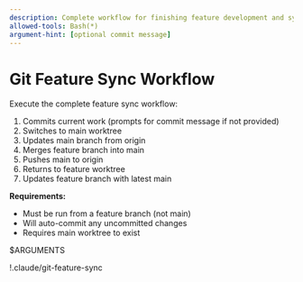 ```yaml
---
description: Complete workflow for finishing feature development and syncing with main
allowed-tools: Bash(*)
argument-hint: [optional commit message]
---
```


# Git Feature Sync Workflow

Execute the complete feature sync workflow:

1. Commits current work (prompts for commit message if not provided)
2. Switches to main worktree
3. Updates main branch from origin  
4. Merges feature branch into main
5. Pushes main to origin
6. Returns to feature worktree
7. Updates feature branch with latest main

**Requirements:**
- Must be run from a feature branch (not main)
- Will auto-commit any uncommitted changes
- Requires main worktree to exist

$ARGUMENTS

!.claude/git-feature-sync